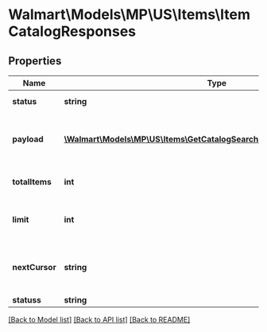 # Walmart\Models\MP\US\Items\ItemCatalogResponses

## Properties

Name | Type | Description | Notes
------------ | ------------- | ------------- | -------------
**status** | **string** | Response Status | [optional]
**payload** | [**\Walmart\Models\MP\US\Items\GetCatalogSearch200ResponsePayloadInner[]**](GetCatalogSearch200ResponsePayloadInner.md) | Items included in the response list | [optional]
**totalItems** | **int** | Total items for the query | [optional]
**limit** | **int** | Number of items shown in this page | [optional]
**nextCursor** | **string** | Used for pagination to fetch the next set of items | [optional]
**statuss** | **string** |  | [optional]


[[Back to Model list]](./) [[Back to API list]](../../../../../README.md#supported-apis) [[Back to README]](../../../../../README.md)
